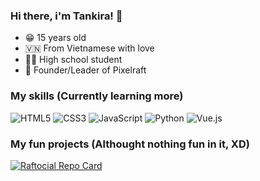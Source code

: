 ### Hi there, i'm Tankira! 👋
* 😁 15 years old
* 🇻🇳 From Vietnamese with love
* 👨‍🎓 High school student
* 💼 Founder/Leader of Pixelraft

### My skills (Currently learning more)
![HTML5](https://img.shields.io/badge/html5-%23E34F26.svg?style=for-the-badge&logo=html5&logoColor=white)
![CSS3](https://img.shields.io/badge/css3-%231572B6.svg?style=for-the-badge&logo=css3&logoColor=white)
![JavaScript](https://img.shields.io/badge/javascript-%23323330.svg?style=for-the-badge&logo=javascript&logoColor=%23F7DF1E)
![Python](https://img.shields.io/badge/python-3670A0?style=for-the-badge&logo=python&logoColor=ffdd54)
![Vue.js](https://img.shields.io/badge/vuejs-%2335495e.svg?style=for-the-badge&logo=vuedotjs&logoColor=%234FC08D)

### My fun projects (Althought nothing fun in it, XD)
[![Raftocial Repo Card](https://github-readme-stats.vercel.app/api/pin/?username=tankira&repo=raftocial)]([https://github.com/anuraghazra/github-readme-stats](https://github.com/Tankira/Raftocial))
